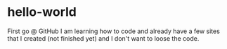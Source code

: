 # hello-world
First go @ GitHub
I am learning how to code and already have a few sites that I created (not finished yet) and I don't want to loose the code.

